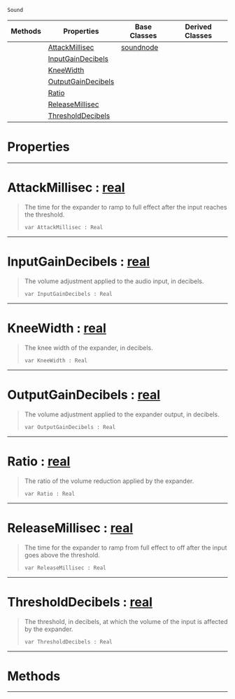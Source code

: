  `Sound`

|Methods|Properties|Base Classes|Derived Classes|
|---|---|---|---|
| |[ AttackMillisec](https://github.com/PlasmaEngine/PlasmaDocs/blob/master/code_reference/class_reference/expandernode.markdown#attackmillisec-plasma-engi)|[soundnode](https://github.com/PlasmaEngine/PlasmaDocs/blob/master/code_reference/class_reference/soundnode.markdown)| |
| |[ InputGainDecibels](https://github.com/PlasmaEngine/PlasmaDocs/blob/master/code_reference/class_reference/expandernode.markdown#inputgaindecibels-plasma-e)| | |
| |[ KneeWidth](https://github.com/PlasmaEngine/PlasmaDocs/blob/master/code_reference/class_reference/expandernode.markdown#kneewidth-plasma-engine-do)| | |
| |[ OutputGainDecibels](https://github.com/PlasmaEngine/PlasmaDocs/blob/master/code_reference/class_reference/expandernode.markdown#outputgaindecibels-plasma)| | |
| |[ Ratio](https://github.com/PlasmaEngine/PlasmaDocs/blob/master/code_reference/class_reference/expandernode.markdown#ratio-plasma-engine-docume)| | |
| |[ ReleaseMillisec](https://github.com/PlasmaEngine/PlasmaDocs/blob/master/code_reference/class_reference/expandernode.markdown#releasemillisec-plasma-eng)| | |
| |[ ThresholdDecibels](https://github.com/PlasmaEngine/PlasmaDocs/blob/master/code_reference/class_reference/expandernode.markdown#thresholddecibels-plasma-e)| | |


 #  Properties


---  
 #  AttackMillisec : [real](https://github.com/PlasmaEngine/PlasmaDocs/blob/master/code_reference/lightning_base_types/real.markdown)

> The time for the expander to ramp to full effect after the input reaches the threshold.
> ``` lang=cpp, name=Lightning
> var AttackMillisec : Real


---  
 #  InputGainDecibels : [real](https://github.com/PlasmaEngine/PlasmaDocs/blob/master/code_reference/lightning_base_types/real.markdown)

> The volume adjustment applied to the audio input, in decibels.
> ``` lang=cpp, name=Lightning
> var InputGainDecibels : Real


---  
 #  KneeWidth : [real](https://github.com/PlasmaEngine/PlasmaDocs/blob/master/code_reference/lightning_base_types/real.markdown)

> The knee width of the expander, in decibels.
> ``` lang=cpp, name=Lightning
> var KneeWidth : Real


---  
 #  OutputGainDecibels : [real](https://github.com/PlasmaEngine/PlasmaDocs/blob/master/code_reference/lightning_base_types/real.markdown)

> The volume adjustment applied to the expander output, in decibels.
> ``` lang=cpp, name=Lightning
> var OutputGainDecibels : Real


---  
 #  Ratio : [real](https://github.com/PlasmaEngine/PlasmaDocs/blob/master/code_reference/lightning_base_types/real.markdown)

> The ratio of the volume reduction applied by the expander.
> ``` lang=cpp, name=Lightning
> var Ratio : Real


---  
 #  ReleaseMillisec : [real](https://github.com/PlasmaEngine/PlasmaDocs/blob/master/code_reference/lightning_base_types/real.markdown)

> The time for the expander to ramp from full effect to off after the input goes above the threshold.
> ``` lang=cpp, name=Lightning
> var ReleaseMillisec : Real


---  
 #  ThresholdDecibels : [real](https://github.com/PlasmaEngine/PlasmaDocs/blob/master/code_reference/lightning_base_types/real.markdown)

> The threshold, in decibels, at which the volume of the input is affected by the expander.
> ``` lang=cpp, name=Lightning
> var ThresholdDecibels : Real


---  
 #  Methods


---  
 

 